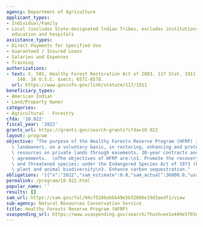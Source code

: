 ```yaml
---
agency: Department of Agriculture
applicant_types:
- Individual/Family
- Local (includes State-designated lndian Tribes, excludes institutions of higher
  education and hospitals
assistance_types:
- Direct Payments for Specified Use
- Guaranteed / Insured Loans
- Salaries and Expenses
- Training
authorizations:
- text: V, 501, Healthy Forest Restoration Act of 2003. 117 Stat. 1911. Pub. L. 108,
    148. 16 U.S.C. &sect; 6571-6578.
  url: https://www.govinfo.gov/link/statute/117/1911
beneficiary_types:
- American Indian
- Land/Property Owner
categories:
- Agricultural - Forestry
cfda: '10.922'
fiscal_year: '2022'
grants_url: https://grants.gov/search-grants?cfda=10.922
layout: program
objective: "The purpose of the Healthy Forests Reserve Program (HFRP) is to assist\
  \ landowners, on a voluntary basis, in restoring, enhancing and protecting forestland\
  \ resources on private lands through easements, 30-year contracts and 10-year cost-share\
  \ agreements.  \nThe objectives of HFRP are:\n1. Promote the recovery of endangered\
  \ and threatened species; under the Endangered Species Act of 1973 (ESA)\n2. Improve\
  \ plant and animal biodiversity\n3. Enhance carbon sequestration."
obligations: '[{"x":"2022","sam_estimate":0.0,"sam_actual":36000.0,"usa_spending_actual":2416750.19},{"x":"2023","sam_estimate":14524000.0,"sam_actual":0.0,"usa_spending_actual":2076822.46},{"x":"2024","sam_estimate":20483000.0,"sam_actual":0.0,"usa_spending_actual":748017.32}]'
permalink: /program/10.922.html
popular_name: ''
results: []
sam_url: https://sam.gov/fal/94cf5286ebbb49e5b32896e19d3aedf1/view
sub-agency: Natural Resources Conservation Service
title: Healthy Forests Reserve Program (HFRP)
usaspending_url: https://www.usaspending.gov/search/?hash=ee1e449e5f03d4a3ed719d73156fc3a2
---
```

